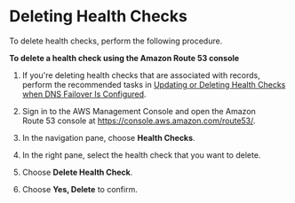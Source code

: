 # Deleting Health Checks<a name="health-checks-deleting"></a>

To delete health checks, perform the following procedure\.

**To delete a health check using the Amazon Route 53 console**

1. If you're deleting health checks that are associated with records, perform the recommended tasks in [Updating or Deleting Health Checks when DNS Failover Is Configured](health-checks-updating-deleting-tasks.md)\.

1. Sign in to the AWS Management Console and open the Amazon Route 53 console at [https://console\.aws\.amazon\.com/route53/](https://console.aws.amazon.com/route53/)\.

1. In the navigation pane, choose **Health Checks**\.

1. In the right pane, select the health check that you want to delete\.

1. Choose **Delete Health Check**\.

1. Choose **Yes, Delete** to confirm\.